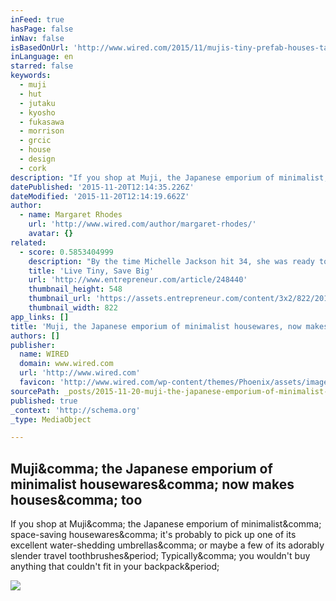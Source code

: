 ```yaml
---
inFeed: true
hasPage: false
inNav: false
isBasedOnUrl: 'http://www.wired.com/2015/11/mujis-tiny-prefab-houses-take-minimalism-to-the-extreme/'
inLanguage: en
starred: false
keywords:
  - muji
  - hut
  - jutaku
  - kyosho
  - fukasawa
  - morrison
  - grcic
  - house
  - design
  - cork
description: "If you shop at Muji, the Japanese emporium of minimalist, space-saving housewares, it's probably to pick up one of its excellent water-shedding umbrellas, or maybe a few of its adorably slender travel toothbrushes. Typically, you wouldn't buy anything that couldn't fit in your backpack."
datePublished: '2015-11-20T12:14:35.226Z'
dateModified: '2015-11-20T12:14:19.662Z'
author:
  - name: Margaret Rhodes
    url: 'http://www.wired.com/author/margaret-rhodes/'
    avatar: {}
related:
  - score: 0.5853404999
    description: "By the time Michelle Jackson hit 34, she was ready to buy her first home but didn't want to spend a fortune. So she purchased a garden-level 495-square-foot (46-square-metre) one-bedroom apartment in Colorado in the US. Her friends gave her a hard time over her choice."
    title: 'Live Tiny, Save Big'
    url: 'http://www.entrepreneur.com/article/248440'
    thumbnail_height: 548
    thumbnail_url: 'https://assets.entrepreneur.com/content/3x2/822/20150716162535-flowers-mac-laptop-minimal-minimalism.jpeg'
    thumbnail_width: 822
app_links: []
title: 'Muji, the Japanese emporium of minimalist housewares, now makes houses, too'
authors: []
publisher:
  name: WIRED
  domain: www.wired.com
  url: 'http://www.wired.com'
  favicon: 'http://www.wired.com/wp-content/themes/Phoenix/assets/images/favicon.ico'
sourcePath: _posts/2015-11-20-muji-the-japanese-emporium-of-minimalist-housewares-now-ma.md
published: true
_context: 'http://schema.org'
_type: MediaObject

---
```

<article style=""><h1>Muji&amp;comma; the Japanese emporium of minimalist housewares&amp;comma; now makes houses&amp;comma; too</h1><p>If you shop at Muji&amp;comma; the Japanese emporium of minimalist&amp;comma; space-saving housewares&amp;comma; it's probably to pick up one of its excellent water-shedding umbrellas&amp;comma; or maybe a few of its adorably slender travel toothbrushes&amp;period; Typically&amp;comma; you wouldn't buy anything that couldn't fit in your backpack&amp;period;</p><img src="http://www.wired.com/wp-content/uploads/2015/11/hut_03-1200x630-e1447447726212.jpg" /></article>